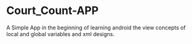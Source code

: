 # Court_Count-APP
A Simple App in the beginning of learning android the view concepts of local and global variables and xml designs.
